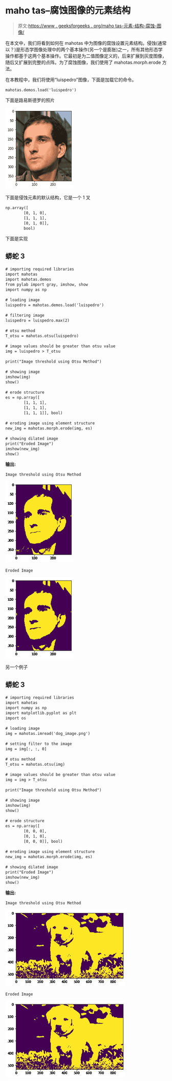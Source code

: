 # maho tas–腐蚀图像的元素结构

> 原文:[https://www . geeksforgeeks . org/maho tas-元素-结构-腐蚀-图像/](https://www.geeksforgeeks.org/mahotas-element-structure-for-eroding-image/)

在本文中，我们将看到如何在 mahotas 中为图像的腐蚀设置元素结构。侵蚀(通常以？)是形态学图像处理中的两个基本操作(另一个是膨胀)之一，所有其他形态学操作都基于这两个基本操作。它最初是为二值图像定义的，后来扩展到灰度图像，随后又扩展到完整的点阵。为了腐蚀图像，我们使用了 mahotas.morph.erode 方法。

在本教程中，我们将使用“luispedro”图像，下面是加载它的命令。

```
mahotas.demos.load('luispedro')
```

下面是路易斯德罗的照片

![](img/a5b38a36a4a2b449bce4b0f49291011e.png)

下面是侵蚀元素的默认结构，它是一个 1 叉

```
np.array([
        [0, 1, 0],
        [1, 1, 1],
        [0, 1, 0]], 
        bool)
```

下面是实现

## 蟒蛇 3

```
# importing required libraries
import mahotas
import mahotas.demos
from pylab import gray, imshow, show
import numpy as np

# loading image
luispedro = mahotas.demos.load('luispedro')

# filtering image
luispedro = luispedro.max(2)

# otsu method
T_otsu = mahotas.otsu(luispedro)

# image values should be greater than otsu value
img = luispedro > T_otsu

print("Image threshold using Otsu Method")

# showing image
imshow(img)
show()

# erode structure
es = np.array([
        [1, 1, 1],
        [1, 1, 1],
        [1, 1, 1]], bool)

# eroding image using element structure
new_img = mahotas.morph.erode(img, es)

# showing dilated image
print("Eroded Image")
imshow(new_img)
show()
```

**输出:**

```
Image threshold using Otsu Method
```

![](img/79fe3111ab757d60fab29e9bac7a7531.png)

```
Eroded Image
```

![](img/f4e955382da5688f526257fb1b0bf116.png)

另一个例子

## 蟒蛇 3

```
# importing required libraries
import mahotas
import numpy as np
import matplotlib.pyplot as plt
import os

# loading image
img = mahotas.imread('dog_image.png')

# setting filter to the image
img = img[:, :, 0]

# otsu method
T_otsu = mahotas.otsu(img)

# image values should be greater than otsu value
img = img > T_otsu

print("Image threshold using Otsu Method")

# showing image
imshow(img)
show()

# erode structure
es = np.array([
        [0, 0, 0],
        [0, 1, 0],
        [0, 0, 0]], bool)

# eroding image using element structure
new_img = mahotas.morph.erode(img, es)

# showing dilated image
print("Eroded Image")
imshow(new_img)
show()
```

**输出:**

```
Image threshold using Otsu Method 
```

![](img/e94af1bab48698148446065d2cf2d725.png)

```
Eroded Image
```

![](img/59af5a1904ef4d5e96b9c8b880253a14.png)